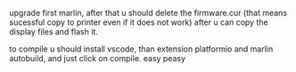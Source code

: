 upgrade first marlin, after that u should delete the firmware.cur (that means sucessful copy to printer even if it does not work)
after u can copy the display files and flash it.

to compile u should install vscode, than extension platformio and marlin autobuild, and just click on compile. easy peasy 
